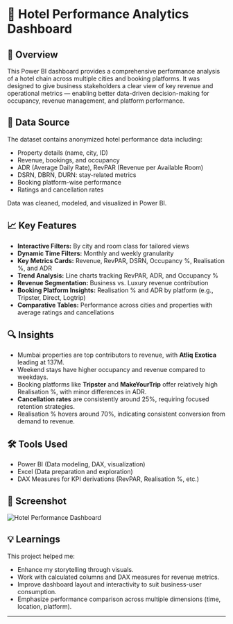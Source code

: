 # 🏨 Hotel Performance Analytics Dashboard

## 📝 Overview
This Power BI dashboard provides a comprehensive performance analysis of a hotel chain across multiple cities and booking platforms. It was designed to give business stakeholders a clear view of key revenue and operational metrics — enabling better data-driven decision-making for occupancy, revenue management, and platform performance.

## 📂 Data Source
The dataset contains anonymized hotel performance data including:
- Property details (name, city, ID)
- Revenue, bookings, and occupancy
- ADR (Average Daily Rate), RevPAR (Revenue per Available Room)
- DSRN, DBRN, DURN: stay-related metrics
- Booking platform-wise performance
- Ratings and cancellation rates

Data was cleaned, modeled, and visualized in Power BI.

## 📈 Key Features
- **Interactive Filters:** By city and room class for tailored views
- **Dynamic Time Filters:** Monthly and weekly granularity
- **Key Metrics Cards:** Revenue, RevPAR, DSRN, Occupancy %, Realisation %, and ADR
- **Trend Analysis:** Line charts tracking RevPAR, ADR, and Occupancy %
- **Revenue Segmentation:** Business vs. Luxury revenue contribution
- **Booking Platform Insights:** Realisation % and ADR by platform (e.g., Tripster, Direct, Logtrip)
- **Comparative Tables:** Performance across cities and properties with average ratings and cancellations

## 🔍 Insights
- Mumbai properties are top contributors to revenue, with **Atliq Exotica** leading at 137M.
- Weekend stays have higher occupancy and revenue compared to weekdays.
- Booking platforms like **Tripster** and **MakeYourTrip** offer relatively high Realisation %, with minor differences in ADR.
- **Cancellation rates** are consistently around 25%, requiring focused retention strategies.
- Realisation % hovers around 70%, indicating consistent conversion from demand to revenue.

## 🛠️ Tools Used
- Power BI (Data modeling, DAX, visualization)
- Excel (Data preparation and exploration)
- DAX Measures for KPI derivations (RevPAR, Realisation %, etc.)

## 📸 Screenshot
![Hotel Performance Dashboard](./dashboard-ss.jpg)

## 💡 Learnings
This project helped me:
- Enhance my storytelling through visuals.
- Work with calculated columns and DAX measures for revenue metrics.
- Improve dashboard layout and interactivity to suit business-user consumption.
- Emphasize performance comparison across multiple dimensions (time, location, platform).

---

